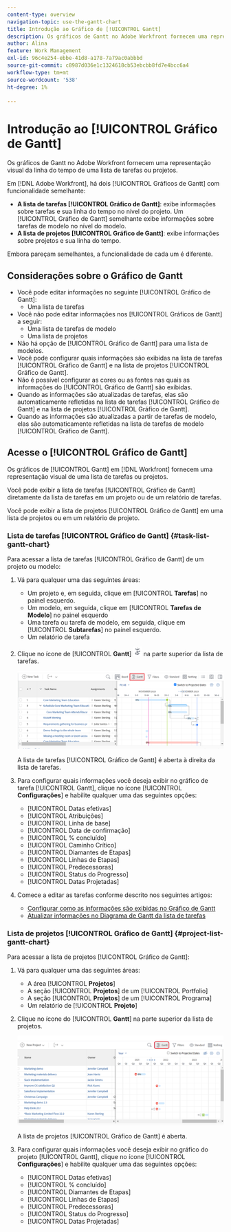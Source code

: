 ```yaml
---
content-type: overview
navigation-topic: use-the-gantt-chart
title: Introdução ao Gráfico de [!UICONTROL Gantt]
description: Os gráficos de Gantt no Adobe Workfront fornecem uma representação visual da linha do tempo de uma lista de tarefas ou projetos.
author: Alina
feature: Work Management
exl-id: 96c4e254-ebbe-41d8-a178-7a79ac0abbbd
source-git-commit: c8987d036e1c1324618cb53ebcbb8fd7e4bcc6a4
workflow-type: tm+mt
source-wordcount: '538'
ht-degree: 1%

---
```


# Introdução ao [!UICONTROL Gráfico de Gantt]

<!-- Audited: 08/2025 -->

Os gráficos de Gantt no Adobe Workfront fornecem uma representação visual da linha do tempo de uma lista de tarefas ou projetos.

Em [!DNL Adobe Workfront], há dois [!UICONTROL Gráficos de Gantt] com funcionalidade semelhante:

* **A lista de tarefas [!UICONTROL Gráfico de Gantt]**: exibe informações sobre tarefas e sua linha do tempo no nível do projeto. Um [!UICONTROL Gráfico de Gantt] semelhante exibe informações sobre tarefas de modelo no nível do modelo.
* **A lista de projetos [!UICONTROL Gráfico de Gantt]**: exibe informações sobre projetos e sua linha do tempo.

Embora pareçam semelhantes, a funcionalidade de cada um é diferente.

## Considerações sobre o Gráfico de Gantt

* Você pode editar informações no seguinte [!UICONTROL Gráfico de Gantt]:
   * Uma lista de tarefas
* Você não pode editar informações nos [!UICONTROL Gráficos de Gantt] a seguir:
   * Uma lista de tarefas de modelo
   * Uma lista de projetos
* Não há opção de [!UICONTROL Gráfico de Gantt] para uma lista de modelos.
* Você pode configurar quais informações são exibidas na lista de tarefas [!UICONTROL Gráfico de Gantt] e na lista de projetos [!UICONTROL Gráfico de Gantt].
* Não é possível configurar as cores ou as fontes nas quais as informações do [!UICONTROL Gráfico de Gantt] são exibidas.
* Quando as informações são atualizadas de tarefas, elas são automaticamente refletidas na lista de tarefas [!UICONTROL Gráfico de Gantt] e na lista de projetos [!UICONTROL Gráfico de Gantt].
* Quando as informações são atualizadas a partir de tarefas de modelo, elas são automaticamente refletidas na lista de tarefas de modelo [!UICONTROL Gráfico de Gantt].

## Acesse o [!UICONTROL Gráfico de Gantt]

Os gráficos de [!UICONTROL Gantt] em [!DNL Workfront] fornecem uma representação visual de uma lista de tarefas ou projetos.

Você pode exibir a lista de tarefas [!UICONTROL Gráfico de Gantt] diretamente da lista de tarefas em um projeto ou de um relatório de tarefas.

Você pode exibir a lista de projetos [!UICONTROL Gráfico de Gantt] em uma lista de projetos ou em um relatório de projeto.

### Lista de tarefas [!UICONTROL Gráfico de Gantt] {#task-list-gantt-chart}

<!--The task list [!UICONTROL Gantt Chart] is accessible in the following areas:

* In a Project

   * [!UICONTROL Tasks] section
   * [!UICONTROL Subtasks] section of a task

* In a [!UICONTROL Template]

* In a [!UICONTROL Task] report-->

Para acessar a lista de tarefas [!UICONTROL Gráfico de Gantt] de um projeto ou modelo:

1. Vá para qualquer uma das seguintes áreas:

   * Um projeto e, em seguida, clique em [!UICONTROL **Tarefas**] no painel esquerdo.
   * Um modelo, em seguida, clique em [!UICONTROL **Tarefas de Modelo**] no painel esquerdo
   * Uma tarefa ou tarefa de modelo, em seguida, clique em [!UICONTROL **Subtarefas**] no painel esquerdo.
   * Um relatório de tarefa

1. Clique no ícone de [!UICONTROL **Gantt**] ![Gantt ícone](assets/gantt-icon-nwe.png) na parte superior da lista de tarefas.

   ![Gantt da lista de tarefas](assets/task-list-gantt.png)

   A lista de tarefas [!UICONTROL Gráfico de Gantt] é aberta à direita da lista de tarefas.

1. Para configurar quais informações você deseja exibir no gráfico de tarefa [!UICONTROL Gantt], clique no ícone [!UICONTROL **Configurações**] e habilite qualquer uma das seguintes opções:

   * [!UICONTROL Datas efetivas]
   * [!UICONTROL Atribuições]
   * [!UICONTROL Linha de base]
   * [!UICONTROL Data de confirmação]
   * [!UICONTROL % concluído]
   * [!UICONTROL Caminho Crítico]
   * [!UICONTROL Diamantes de Etapas]
   * [!UICONTROL Linhas de Etapas]
   * [!UICONTROL Predecessoras]
   * [!UICONTROL Status do Progresso]
   * [!UICONTROL Datas Projetadas]

1. Comece a editar as tarefas conforme descrito nos seguintes artigos:

   * [Configurar como as informações são exibidas no Gráfico de Gantt](../use-the-gantt-chart/configure-info-on-gantt-chart.md)
   * [Atualizar informações no Diagrama de Gantt da lista de tarefas](../use-the-gantt-chart/update-info-task-list-gantt.md)

### Lista de projetos [!UICONTROL Gráfico de Gantt] {#project-list-gantt-chart}

<!--The project list [!UICONTROL Gantt Chart] is accessible in the following areas:

* In the [!UICONTROL Projects] area
* In the [!UICONTROL Projects] section of a [!UICONTROL Portfolio]
* In the [!UICONTROL Projects] section of a [!UICONTROL Program]
* In a [!UICONTROL Project] report-->

Para acessar a lista de projetos [!UICONTROL Gráfico de Gantt]:

1. Vá para qualquer uma das seguintes áreas:

   * A área [!UICONTROL **Projetos**]
   * A seção [!UICONTROL **Projetos**] de um [!UICONTROL Portfolio]
   * A seção [!UICONTROL **Projetos**] de um [!UICONTROL Programa]
   * Um relatório de [!UICONTROL **Projeto**]

1. Clique no ícone do [!UICONTROL **Gantt**] na parte superior da lista de projetos.

   ![Gantt da lista de projetos](assets/project-list-gantt.png)

   A lista de projetos [!UICONTROL Gráfico de Gantt] é aberta.

1. Para configurar quais informações você deseja exibir no gráfico do projeto [!UICONTROL Gantt], clique no ícone [!UICONTROL **Configurações**] e habilite qualquer uma das seguintes opções:

   * [!UICONTROL Datas efetivas]
   * [!UICONTROL % concluído]
   * [!UICONTROL Diamantes de Etapas]
   * [!UICONTROL Linhas de Etapas]
   * [!UICONTROL Predecessoras]
   * [!UICONTROL Status do Progresso]
   * [!UICONTROL Datas Projetadas]

